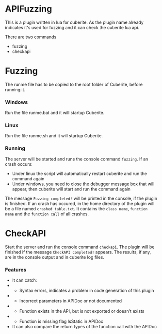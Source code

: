 # APIFuzzing

This is a plugin written in lua for cuberite. As the plugin name already indicates it's used for fuzzing and it can check the cuberite lua api.

There are two commands
* fuzzing
* checkapi

# Fuzzing
The runme file has to be copied to the root folder of Cuberite, before running it.

### Windows
Run the file runme.bat and it will startup Cuberite.

### Linux
Run the file runme.sh and it will startup Cuberite.

### Running
The server will be started and runs the console command `fuzzing`.
If an crash occurs:
* Under linux the script will automatically restart cuberite and run the command again
* Under windows, you need to close the debugger message box that will appear, then cuberite will start and run the command again

The message `Fuzzing completed!` will be printed in the console, if the plugin is finished.
If an crash has occured, in the home directory of the plugin will be a file named `crashed_table.txt`.
It contains the `class name`, `function name` and the `function call` of all crashes.

# CheckAPI
Start the server and run the console command `checkapi`. The plugin will be finished if the message `CheckAPI completed!` appears. The results, if any, are in the console output and in cuberite log files.

### Features
* It can catch:
* - Syntax errors, indicates a problem in code generation of this plugin
* - Incorrect parameters in APIDoc or not documented
* - Function exists in the API, but is not exported or doesn't exists
* - Function is missing flag IsStatic in APIDoc
* It can also compare the return types of the function call with the APIDoc
